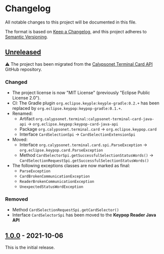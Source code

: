 # Changelog
All notable changes to this project will be documented in this file.

The format is based on [Keep a Changelog](https://keepachangelog.com/en/1.0.0/),
and this project adheres to [Semantic Versioning](https://semver.org/spec/v2.0.0.html).

## [Unreleased]
:warning: The project has been migrated from the [Calypsonet Terminal Card API](https://github.com/calypsonet/calypsonet-terminal-card-java-api)
GitHub repository.
### Changed
- The project license is now "MIT License" (previously "Eclipse Public License 2.0").
- CI: The Gradle plugin `org.eclipse.keyple:keyple-gradle:0.2.+` has been replaced
  by `org.eclipse.keypop:keypop-gradle:0.1.+`.
- Renamed:
  - Artifact `org.calypsonet.terminal:calypsonet-terminal-card-java-api` -> `org.eclipse.keypop:keypop-card-java-api`
  - Package `org.calypsonet.terminal.card` -> `org.eclipse.keypop.card`
  - Interface `CardSelectionSpi` -> `CardSelectionExtensionSpi`
- Moved:
  - Interface `org.calypsonet.terminal.card.spi.ParseException` -> `org.eclipse.keypop.card.ParseException`
  - Method `CardSelectorSpi.getSuccessfulSelectionStatusWords()` -> `CardSelectionRequestSpi.getSuccessfulSelectionStatusWords()`
- The following exceptions classes are now marked as final:
  - `ParseException`
  - `CardBrokenCommunicationException`
  - `ReaderBrokenCommunicationException`
  - `UnexpectedStatusWordException`
### Removed
- Method `CardSelectionRequestSpi.getCardSelector()`
- Interface `CardSelectorSpi` has been moved to the **Keypop Reader Java API**

## [1.0.0] - 2021-10-06
This is the initial release.

[unreleased]: https://github.com/calypsonet/calypsonet-terminal-card-java-api/compare/1.0.0...HEAD
[1.0.0]: https://github.com/calypsonet/calypsonet-terminal-card-java-api/releases/tag/1.0.0
